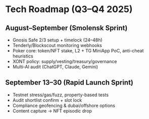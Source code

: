 # Tech Roadmap (Q3–Q4 2025)

## August–September (Smolensk Sprint)
- Gnosis Safe 2/3 setup + timelock (24–48h)
- Tenderly/Blockscout monitoring webhooks
- Poker core: token/NFT stake, L2 + TG MiniApp PoC, anti-cheat heuristics
- XONT policy: supply/vesting/treasury/governance
- Multi-AI audit (ChatGPT, Claude, Gemini)

## September 13–30 (Rapid Launch Sprint)
- Testnet stress/gas/fuzz, property-based tests
- Audit shortlist confirm + slot lock
- Compliance geofencing & dubai/offshore options
- Content capture → NFT episodic drop
